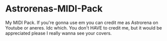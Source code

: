 # Astrorenas-MIDI-Pack
My MIDI Pack. If you're gonna use em you can credit me as Astrorena on Youtube or aneres. Idc which. You don't HAVE to credit me, but it would be appreciated please I really wanna see your covers. 
